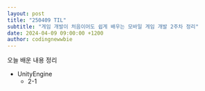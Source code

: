 ```yaml
---
layout: post
title: "250409 TIL"
subtitle: "게임 개발이 처음이어도 쉽게 배우는 모바일 게임 개발 2주차 정리"
date: 2024-04-09 09:00:00 +1200
author: codingnewwbie
---
```


오늘 배운 내용 정리
- UnityEngine
  - 2-1
